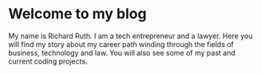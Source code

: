 # Welcome to my blog

My name is Richard Ruth. I am a tech entrepreneur and a lawyer. Here you will find my story about my career path winding through the fields of business, technology and law. You will also see some of my past and current coding projects.
